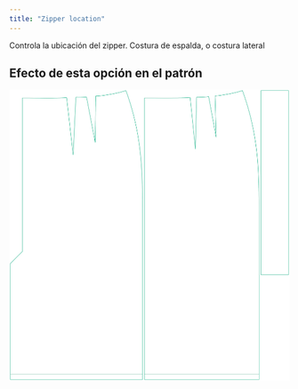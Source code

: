 ```yaml
---
title: "Zipper location"
---
```


Controla la ubicación del zipper. Costura de espalda, o costura lateral

## Efecto de esta opción en el patrón

![Esta imagen muestra el efecto de esta opción superponiendo varias variantes que tienen un valor diferente para esta opción](penelope_zipperlocation_sample.svg "Effect of this option on the pattern")
